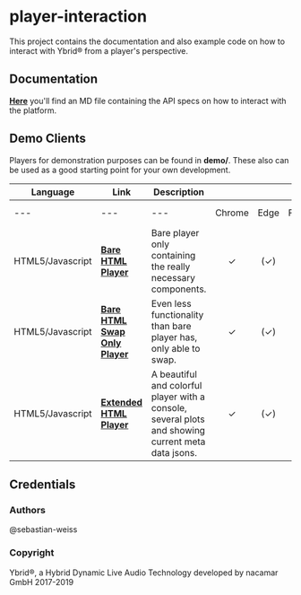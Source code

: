 # player-interaction
This project contains the documentation and also example code on how to interact with Ybrid® from a player's 
perspective.

## Documentation
[**Here**](doc/INTERACTION.md) you'll find an MD file containing the API specs on how to interact with the platform.

## Demo Clients
Players for demonstration purposes can be found in **demo/**. These also can be used as a good starting point 
for your own development.

Language | Link | Description |   |   |   |   |   |   |
--- | --- | --- | :---: | :---: | :---: | :---: | :---: | :---: 
--- | --- | --- | Chrome | Edge | Firefox | Internet Explorer | Opera | Safari
HTML5/Javascript | [**Bare HTML Player**](demo/html5/bare)  | Bare player only containing the really necessary components. | ✓ | (✓) | ✓ | - | - | - |
HTML5/Javascript | [**Bare HTML Swap Only Player**](demo/html5/bare-swap-only)  | Even less functionality than bare player has, only able to swap. | ✓ | (✓) | ✓ | - | - | - |
HTML5/Javascript | [**Extended HTML Player**](demo/html5/extended)  | A beautiful and colorful player with a console, several plots and showing current meta data jsons. | ✓ | (✓) | ✓ | - | - | - |

## Credentials
### Authors
@sebastian-weiss

### Copyright
Ybrid®, a Hybrid Dynamic Live Audio Technology developed by nacamar GmbH 2017-2019
